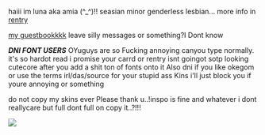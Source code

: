 haiii im luna aka amia (^_^)!! seasian minor genderless lesbian... more info in [rentry](https://rentry.co/jealousy)

[my guestbookkkk](https://amia.123guestbook.com/#) leave silly messages or something?I Dont know

_**DNI FONT USERS**_ OYuguys are so Fucking annoying canyou type normally. it's so hardot read i promise your carrd or rentry isnt goingot sotp looking cutecore after you add a shit ton of fonts onto it  Also dni if you like okegom or use the terms irl/das/source for your stupid ass Kins i'll just block you if youre annoying or something 

do not copy my skins ever Please thank u..!inspo is fine and whatever i dont reallycare but full dont full on copy it..?!!!

![](https://media.discordapp.net/attachments/944928022329450549/1064167167530106942/IMG_0691.png?width=1440&height=280)
